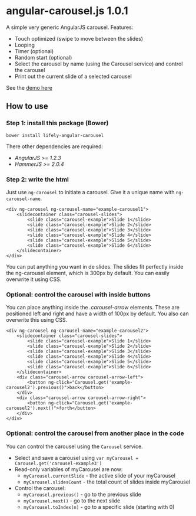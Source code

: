 # angular-carousel.js 1.0.1

A simple very generic AngularJS carousel. Features:

- Touch optimized (swipe to move between the slides)
- Looping
- Timer (optional)
- Random start (optional)
- Select the carousel by name (using the Carousel service) and control the carousel
- Print out the current slide of a selected carousel

See the [demo here](http://htmlpreview.github.io/?https://raw.githubusercontent.com/lifelynl/angular-carousel/master/examples/demo.html "demo")

## How to use

### Step 1: install this package (Bower)

`bower install lifely-angular-carousel`

There other dependencies are required:

- *AngularJS >= 1.2.3*
- *HammerJS >= 2.0.4*

### Step 2: write the html
Just use `ng-carousel` to initiate a carousel. Give it a unique name with `ng-carousel-name`.

    <div ng-carousel ng-carousel-name="example-carousel1">
        <slidecontainer class="carousel-slides">
            <slide class="carousel-example">Slide 1</slide>
            <slide class="carousel-example">Slide 2</slide>
            <slide class="carousel-example">Slide 3</slide>
            <slide class="carousel-example">Slide 4</slide>
            <slide class="carousel-example">Slide 5</slide>
            <slide class="carousel-example">Slide 6</slide>
        </slidecontainer>
    </div>

You can put anything you want in de slides. The slides fit perfectly inside the ng-carousel element, which is 300px by default. You can easily overwrite it using CSS.


### Optional: control the carousel with inside buttons
You can place anything inside the *.carousel-arrow* elements. These are positioned left and right and have a width of 100px by default. You also can overwrite this using CSS.

    <div ng-carousel ng-carousel-name="example-carousel2">
        <slidecontainer class="carousel-slides">
            <slide class="carousel-example">Slide 1</slide>
            <slide class="carousel-example">Slide 2</slide>
            <slide class="carousel-example">Slide 3</slide>
            <slide class="carousel-example">Slide 4</slide>
            <slide class="carousel-example">Slide 5</slide>
            <slide class="carousel-example">Slide 6</slide>
        </slidecontainer>
        <div class="carousel-arrow carousel-arrow-left">
            <button ng-click="Carousel.get('example-carousel2').previous()">back</button>
        </div>
        <div class="carousel-arrow carousel-arrow-right">
            <button ng-click="Carousel.get('example-carousel2').next()">forth</button>
        </div>
    </div>


### Optional: control the carousel from another place in the code
You can control the carousel using the `Carousel` service.

- Select and save a carousel using `var myCarousel = Carousel.get('carousel-example3')`
- Read-only variables of myCarousel are now:
    - `myCarousel.currentSlide` - the active slide of your myCarousel
    - `myCarousel.slidesCount` - the total count of slides inside myCarousel
- Control the carousel:
    - `myCarousel.previous()` - go to the previous slide
    - `myCarousel.next()` - go to the next slide
    - `myCarousel.toIndex(n)` - go to a specific slide (starting with 0)











